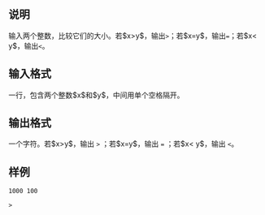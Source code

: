 <h2>说明</h2>
输入两个整数，比较它们的大小。若$x>y$，输出<code>></code>；若$x=y$，输出<code>=</code>；若$x< y$，输出<code><</code>。
<h2>输入格式</h2>
一行，包含两个整数$x$和$y$，中间用单个空格隔开。
<h2>输出格式</h2>
一个字符。若$x>y$，输出 <code>></code> ；若$x=y$，输出 <code>=</code> ；若$x< y$，输出 <code><</code>。
<h2>样例</h2>
<pre><code class="language-input1">1000 100</code></pre><pre><code class="language-output1">></code></pre>
